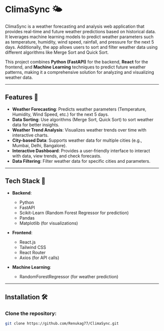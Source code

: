 # ClimaSync 🌤️

ClimaSync is a weather forecasting and analysis web application that provides real-time and future weather predictions based on historical data. It leverages machine learning models to predict weather parameters such as temperature, humidity, wind speed, rainfall, and pressure for the next 5 days. Additionally, the app allows users to sort and filter weather data using different algorithms like Merge Sort and Quick Sort.

This project combines **Python (FastAPI)** for the backend, **React** for the frontend, and **Machine Learning** techniques to predict future weather patterns, making it a comprehensive solution for analyzing and visualizing weather data.

---

## Features 🎯

- **Weather Forecasting**: Predicts weather parameters (Temperature, Humidity, Wind Speed, etc.) for the next 5 days.
- **Data Sorting**: Use algorithms (Merge Sort, Quick Sort) to sort weather data for better insights.
- **Weather Trend Analysis**: Visualizes weather trends over time with interactive charts.
- **City-based Data**: Supports weather data for multiple cities (e.g., Mumbai, Delhi, Bangalore).
- **Interactive Dashboard**: Provides a user-friendly interface to interact with data, view trends, and check forecasts.
- **Data Filtering**: Filter weather data for specific cities and parameters.

---

## Tech Stack 🚀

- **Backend**:
  - Python
  - FastAPI
  - Scikit-Learn (Random Forest Regressor for prediction)
  - Pandas
  - Matplotlib (for visualizations)

- **Frontend**:
  - React.js
  - Tailwind CSS
  - React Router
  - Axios (for API calls)

- **Machine Learning**:
  - RandomForestRegressor (for weather prediction)

---

## Installation 🛠️

### Clone the repository:

```bash
git clone https://github.com/Renukag77/ClimaSync.git

